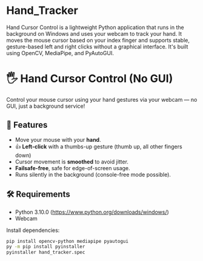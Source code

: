# Hand_Tracker
Hand Cursor Control is a lightweight Python application that runs in the background on Windows and uses your webcam to track your hand. It moves the mouse cursor based on your index finger and supports stable, gesture-based left and right clicks without a graphical interface. It's built using OpenCV, MediaPipe, and PyAutoGUI.

# 🖐️ Hand Cursor Control (No GUI)

Control your mouse cursor using your hand gestures via your webcam — no GUI, just a background service!

## 🔧 Features

- Move your mouse with your **hand**.
- 👍 **Left-click** with a thumbs-up gesture (thumb up, all other fingers down)
- Cursor movement is **smoothed** to avoid jitter.
- **Failsafe-free**, safe for edge-of-screen usage.
- Runs silently in the background (console-free mode possible).

## 🛠️ Requirements

- Python 3.10.0  (https://www.python.org/downloads/windows/) 
- Webcam

Install dependencies:

```bash
pip install opencv-python mediapipe pyautogui
py -m pip install pyinstaller
pyinstaller hand_tracker.spec
```



